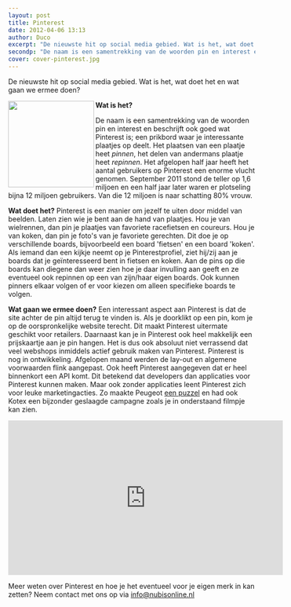 ```yaml
---
layout: post
title: Pinterest
date: 2012-04-06 13:13
author: Duco
excerpt: "De nieuwste hit op social media gebied. Wat is het, wat doet het en wat gaan we ermee doen?"
secondp: "De naam is een samentrekking van de woorden pin en interest en beschrijft ook goed wat Pinterest is; een prikbord waar je interessante plaatjes op deelt."
cover: cover-pinterest.jpg
---
```

De nieuwste hit op social media gebied. Wat is het, wat doet het en wat gaan we ermee doen?

&#x20;<img title="Pinterest-logo" src="http://netdna.copyblogger.com/images/pinterest2.jpg" alt="" width="175" height="176" align="left"/><strong>Wat is het? </strong>

De naam is een samentrekking van de woorden pin en interest en beschrijft ook goed wat Pinterest is; een prikbord waar je interessante plaatjes op deelt. Het plaatsen van een plaatje heet <em>pinnen</em>, het delen van andermans plaatje heet <em>repinnen</em>.
Het afgelopen half jaar heeft het aantal gebruikers op Pinterest een enorme vlucht genomen. September 2011 stond de teller op 1,6 miljoen en een half jaar later waren er plotseling bijna 12 miljoen gebruikers. Van die 12 miljoen is naar schatting 80% vrouw.

<strong>Wat doet het?</strong>
Pinterest is een manier om jezelf te uiten door middel van beelden. Laten zien wie je bent aan de hand van plaatjes. Hou je van wielrennen, dan pin je plaatjes van favoriete racefietsen en coureurs. Hou je van koken, dan pin je foto's van je favoriete gerechten. Dit doe je op verschillende boards, bijvoorbeeld een board 'fietsen' en een board 'koken'. Als iemand dan een kijkje neemt op je Pinterestprofiel, ziet hij/zij aan je boards dat je geïnteresseerd bent in fietsen en koken. Aan de pins op die boards kan diegene dan weer zien hoe je daar invulling aan geeft en ze eventueel ook repinnen op een van zijn/haar eigen boards. Ook kunnen pinners elkaar volgen of er voor kiezen om alleen specifieke boards te volgen.

<strong>Wat gaan we ermee doen?</strong>
Een interessant aspect aan Pinterest is dat de site achter de pin altijd terug te vinden is. Als je doorklikt op een pin, kom je op de oorspronkelijke website terecht. Dit maakt Pinterest uitermate geschikt voor retailers. Daarnaast kan je in Pinterest ook heel makkelijk een prijskaartje aan je pin hangen. Het is dus ook absoluut niet verrassend dat veel webshops inmiddels actief gebruik maken van Pinterest.
Pinterest is nog in ontwikkeling. Afgelopen maand werden de lay-out en algemene voorwaarden flink aangepast. Ook heeft Pinterest aangegeven dat er heel binnenkort een API komt. Dit betekend dat developers dan applicaties voor Pinterest kunnen maken. Maar ook zonder applicaties leent Pinterest zich voor leuke marketingacties. Zo maakte Peugeot <a href="http://pinterest.com/peugeotpanama/">een puzzel</a> en had ook Kotex een bijzonder geslaagde campagne zoals je in onderstaand filmpje kan zien.

<iframe src="http://www.youtube.com/embed/UVCoM4ao2Tw" frameborder="0" width="560" height="315">
</iframe>

Meer weten over Pinterest en hoe je het eventueel voor je eigen merk in kan zetten? Neem contact met ons op via <a href="mailto:info@nubisonline.nl">info@nubisonline.nl</a>
